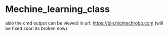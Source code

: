 # Mechine_learning_class
also the cmd output can be viewed in
url: https://bin.hightechrobo.com (will be fixed soon its broken now)